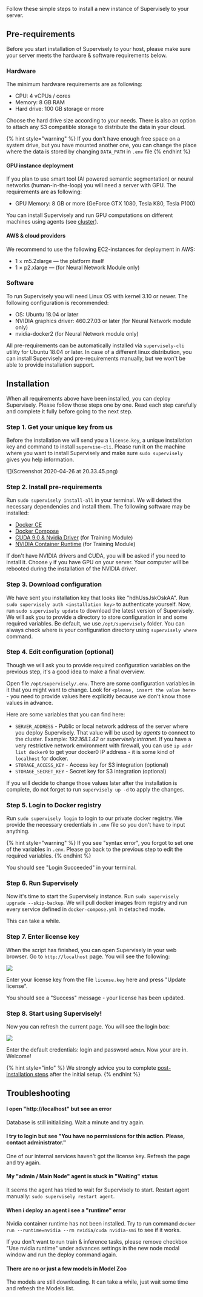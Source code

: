 Follow these simple steps to install a new instance of Supervisely to your server.

## Pre-requirements

Before you start installation of Supervisely to your host, please make sure your server meets the hardware & software requirements below.

### Hardware

The minimum hardware requirements are as following:

 - CPU: 4 vCPUs / cores
 - Memory: 8 GB RAM
 - Hard drive: 100 GB storage or more

Choose the hard drive size according to your needs. There is also an option to attach any S3 compatible storage to distribute the data in your cloud.

{% hint style="warning" %}
If you don't have enough free space on a system drive, but you have mounted another one, you can change the place where the data is stored by changing `DATA_PATH` in `.env` file
{% endhint %}

#### GPU instance deployment

If you plan to use smart tool (AI powered semantic segmentation) or neural networks (human-in-the-loop) you will need a server with GPU. The requirements are as following:

 - GPU Memory: 8 GB or more (GeForce GTX 1080, Tesla K80, Tesla P100)

You can install Supervisely and run GPU computations on different machines using agents (see [cluster](../../customization/agents/README.md)). 

#### AWS & cloud providers

We recommend to use the following EC2-instances for deployment in AWS:

- 1 × m5.2xlarge — the platform itself
- 1 × p2.xlarge — (for Neural Network Module only)

### Software

To run Supervisely you will need Linux OS with kernel 3.10 or newer. The following configuration is recommended:

- OS: Ubuntu 18.04 or later
- NVIDIA graphics driver: 460.27.03 or later (for Neural Network module only)
- nvidia-docker2 (for Neural Network module only)

All pre-requirements can be automatically installed via `supervisely-cli` utility for Ubuntu 18.04 or later. In case of a different linux distribution, you can install Supervisely and pre-requirements manually, but we won't be able to provide installation support.

## Installation

When all requirements above have been installed, you can deploy Supervisely. Please follow those steps one by one. Read each step carefully and complete it fully before going to the next step.

### Step 1. Get your unique key from us

Before the installation we will send you a `license.key`, a unique installation key and command to install `supervise-cli`. Please run it on the machine where you want to install Supervisely and make sure `sudo supervisely` gives you help information.

![](Screenshot 2020-04-26 at 20.33.45.png)

### Step 2. Install pre-requirements

Run `sudo supervisely install-all` in your terminal. We will detect the necessary dependencies and install them. The following software may be installed:

- [Docker CE](https://docs.docker.com/engine/installation/)
- [Docker Compose](https://github.com/docker/compose/releases)
- [CUDA 9.0 & Nvidia Driver](https://github.com/NVIDIA/nvidia-docker/wiki/Frequently-Asked-Questions#how-do-i-install-the-nvidia-driver) (for Training Module)
- [NVIDIA Container Runtime](https://github.com/NVIDIA/nvidia-docker#quickstart) (for Training Module)

If don't have NVIDIA drivers and CUDA, you will be asked if you need to install it. Choose `y` if you have GPU on your server. Your computer will be rebooted during the installation of the NVIDIA driver.

### Step 3. Download configuration

We have sent you installation key that looks like "hdhUssJskOskAA". Run `sudo supervisely auth <installation key>` to authenticate yourself. Now, run `sudo supervisely update` to download the latest version of Supervisely. We will ask you to provide a directory to store configuration in and some required variables. Be default, we use `/opt/supervisely` folder. You can always check where is your configuration directory using `supervisely where` command.

### Step 4. Edit configuration (optional)

Though we will ask you to provide required configuration variables on the previous step, it's a good idea to make a final overview.

Open file `/opt/supervisely/.env`. There are some configuration variables in it that you might want to change. Look for `<please, insert the value here>` - you need to provide values here explicitly because we don't know those values in advance.

Here are some variables that you can find here:

- `SERVER_ADDRESS` - Public or local network address of the server where you deploy Supervisely. That value will be used by *agents* to connect to the cluster. Example: *192.168.1.42* or *supervisely.intranet*. If you have a very restrictive network environment with firewall, you can use `ip addr list docker0` to get your docker0 IP address - it is some kind of `localhost` for docker. 
- `STORAGE_ACCESS_KEY` - Access key for S3 integration (optional)
- `STORAGE_SECRET_KEY` - Secret key for S3 integration (optional)

If you will decide to change those values later after the installation is complete, do not forget to run `supervisely up -d` to apply the changes.

### Step 5. Login to Docker registry

Run `sudo supervisely login` to login to our private docker registry. We provide the necessary credentials in `.env` file so you don't have to input anything.

{% hint style="warning" %}
If you see "syntax error", you forgot to set one of the variables in `.env`. Please go back to the previous step to edit the required variables. 
{% endhint %}

You should see "Login Succeeded" in your terminal.

### Step 6. Run Supervisely

Now it's time to start the Supervisely instance. Run `sudo supervisely upgrade --skip-backup`. We will pull docker images from registry and run every service defined in `docker-compose.yml` in detached mode.

This can take a while.

### Step 7. Enter license key

When the script has finished, you can open Supervisely in your web browser. Go to `http://localhost` page. You will see the following:

![](screenshot-192-168-1-42-licenses-1530384717806.png)

Enter your license key from the file `license.key` here and press "Update license".

You should see a "Success" message - your license has been updated.

### Step 8. Start using Supervisely!

Now you can refresh the current page. You will see the login box:

![](screenshot-192-168-1-42-login-1530385548750.jpg)

Enter the default credentials: login and password `admin`. Now your are in. Welcome!

{% hint style="info" %}
We strongly advice you to complete [post-installation steps](../post-installation) after the initial setup.
{% endhint %}

## Troubleshooting

#### I open "http://localhost" but see an error

Database is still initializing. Wait a minute and try again.

#### I try to login but see "You have no permissions for this action. Please, contact administrator."

One of our internal services haven't got the license key. Refresh the page and try again.

#### My "admin / Main Node" agent is stuck in "Waiting" status

It seems the agent has tried to wait for Supervisely to start. Restart agent manually: `sudo supervisely restart agent`. 

#### When i deploy an agent i see a "runtime" error

Nvidia container runtime has not been installed. Try to run command `docker run --runtime=nvidia --rm nvidia/cuda nvidia-smi` to see if it works.

If you don't want to run train & inference tasks, please remove checkbox "Use nvidia runtime" under advances settings in the new node modal window and run the deploy command again.

#### There are no or just a few models in Model Zoo

The models are still downloading. It can take a while, just wait some time and refresh the Models list.
